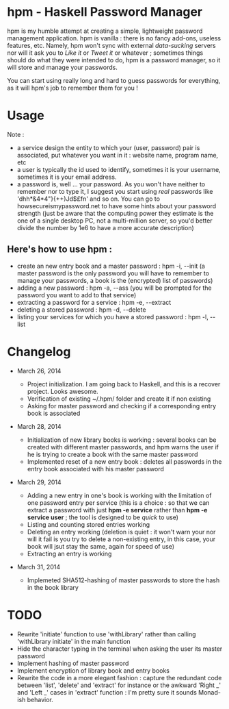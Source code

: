 hpm - Haskell Password Manager
==============================

hpm is my humble attempt at creating a simple, lightweight password
management application.
hpm is vanilla : there is no fancy add-ons, useless features,
etc. Namely, hpm won't sync with external *data-sucking* servers nor
will it ask you to *Like it* or *Tweet it* or whatever ; sometimes
things should do what they were intended to do, hpm is a password
manager, so it will store and manage your passwords.

You can start using really long and hard to guess passwords for
everything, as it will hpm's job to remember them for you !

Usage
=====

Note : 
- a service design the entity to which your (user, password) pair is
associated, put whatever you want in it : website name, program name,
etc
- a user is typically the id used to identify, sometimes it is your
username, sometimes it is your email address.
- a password is, well ... your password. As you won't have neither to
remember nor to type it, I suggest you start using *real* passwords
like 'dhh*&4*4"}{++)Jd$£fn' and so on. You can go to
howsecureismypassword.net to have some hints about your password
strength (just be aware that the computing power they estimate is the
one of a single desktop PC, not a multi-million server, so you'd
better divide the number by 1e6 to have a more accurate description)


Here's how to use hpm :
-----------------------

- create an new entry book and a master password : hpm -i, --init (a
master password is the only password you will have to remember to
manage your passwords, a book is the (encrypted) list of passwords)
- adding a new password : hpm -a, --ass <service> <user> (you will be
  prompted for the password you want to add to that service)
- extracting a password for a service : hpm -e, --extract <service>
- deleting a stored password : hpm -d, --delete <service>
- listing your services for which you have a stored password : hpm -l, --list

Changelog
=========

- March 26, 2014
    - Project initialization. I am going back to Haskell, and this is a
recover project. Looks awesome.
    - Verification of existing ~/.hpm/ folder and create it if non existing
    - Asking for master password and checking if a corresponding entry
book is associated

- March 28, 2014
    - Initialization of new library books is working : several books
can be created with different master passwords, and hpm warns the user
if he is trying to create a book with the same master password
    - Implemented reset of a new entry book : deletes all passwords in
the entry book associated with his master password

- March 29, 2014
    - Adding a new entry in one's book is working with the limitation
of one password entry per service (this is a choice : so that we can
extract a password with just **hpm -e service** rather than
**hpm -e service user** ; the tool is designed to be *quick* to use)
    - Listing and counting stored entries working
    - Deleting an entry working (deletion is quiet : it won't warn
your nor will it fail is you try to delete a non-existing entry, in
this case, your book will jsut stay the same, again for speed of use)
    - Extracting an entry is working

- March 31, 2014
    - Implemeted SHA512-hashing of master passwords to store the hash
in the book library

TODO
====
- Rewrite 'initiate' function to use 'withLibrary' rather than calling
'withLibrary initiate' in the main function
- Hide the character typing in the terminal when asking the user its
master password
- Implement hashing of master password
- Implement encryption of library book and entry books
- Rewrite the code in a more elegant fashion : capture the redundant
code between 'list', 'delete' and 'extract' for instance or the
awkward 'Right _' and 'Left _' cases in 'extract' function : I'm
pretty sure it sounds Monad-ish behavior.
